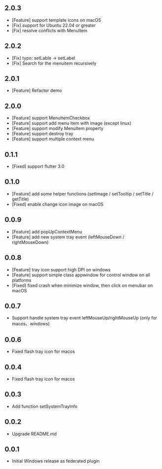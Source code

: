 ## 2.0.3

* [Feature] support template icons on macOS
* [Fix] support for Ubuntu 22.04 or greater
* [Fix] resolve conflicts with MenuItem

## 2.0.2

* [Fix] typo: setLable -> setLabel
* [Fix] Search for the menuitem recursively
## 2.0.1

* [Feature] Refactor demo

## 2.0.0

* [Feature] support MenuItemCheckbox
* [Feature] support add menu item with image (except linux)
* [Feature] support modify MenuItem property
* [Feature] support destroy tray
* [Feature] support multiple context menu

## 0.1.1

* [Fixed] support flutter 3.0

## 0.1.0

* [Feature] add some helper functions (setImage / setTooltip / setTitle / getTitle)
* [Fixed] enable change icon image on macOS

## 0.0.9

* [Feature] add popUpContextMenu
* [Feature] add new system tray event (leftMouseDown / rightMouseDown)
  
## 0.0.8

* [Feature] tray icon support high DPI on windows
* [Feature] support simple class appwindow for control window on all platforms
* [Fixed] fixed crash when minimize window, then click on menubar on macOS

## 0.0.7

* Support handle system tray event leftMouseUp/rightMouseUp (only for macos、windows)

## 0.0.6

* Fixed flash tray icon for macos

## 0.0.4

* Fixed flash tray icon for macos

## 0.0.3

* Add function setSystemTrayInfo

## 0.0.2

* Upgrade README.md

## 0.0.1

* Initial Windows release as federated plugin